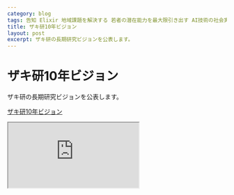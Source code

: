 ```yaml
---
category: blog
tags: 告知 Elixir 地域課題を解決する 若者の潜在能力を最大限引き出す AI技術の社会実装
title: ザキ研10年ビジョン
layout: post
excerpt: ザキ研の長期研究ビジョンを公表します。
---
```

# ザキ研10年ビジョン

ザキ研の長期研究ビジョンを公表します。

[ザキ研10年ビジョン](https://zacky1972.github.io/research-vision-2018/#/)

<iframe allowfullscreen="true" src="https://zacky1972.github.io/research-vision-2018/#/" title="ザキ研10年ビジョン"/>

